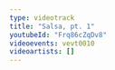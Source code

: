 ```yaml
---
type: videotrack
title: "Salsa, pt. 1"
youtubeId: "Frq86cZqDv8"
videoevents: vevt0010
videoartists: []
---
```

